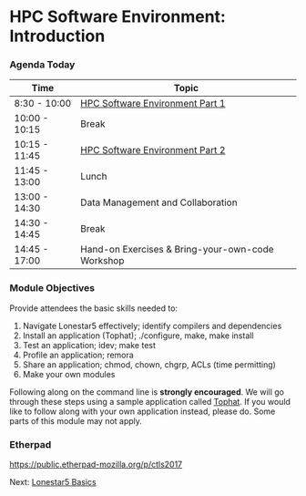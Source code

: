 # HPC Software Environment: Introduction

### Agenda Today

| Time | Topic |
|--------|--------------------------------------------------|
|  8:30 - 10:00 | [HPC Software Environment Part 1](docs/hpc_software_environment_01.md) |
| 10:00 - 10:15 | Break |
| 10:15 - 11:45 | [HPC Software Environment Part 2](docs/hpc_software_environment_01.md) |
| 11:45 - 13:00 | Lunch |
| 13:00 - 14:30 | Data Management and Collaboration |
| 14:30 - 14:45 | Break |
| 14:45 - 17:00 | Hand-on Exercises & Bring-your-own-code Workshop |



### Module Objectives

Provide attendees the basic skills needed to:

 1. Navigate Lonestar5 effectively; identify compilers and dependencies
 2. Install an application (Tophat); ./configure, make, make install
 3. Test an application; idev; make test
 4. Profile an application; remora
 5. Share an application; chmod, chown, chgrp, ACLs (time permitting)
 6. Make your own modules

Following along on the command line is **strongly encouraged**. We will go through these steps using a sample application called [Tophat](https://ccb.jhu.edu/software/tophat/tutorial.shtml). If you would like to follow along with your own application instead, please do. Some parts of this module may not apply.


### Etherpad
https://public.etherpad-mozilla.org/p/ctls2017

Next: [Lonestar5 Basics](hpc_software_environment_02.md)

